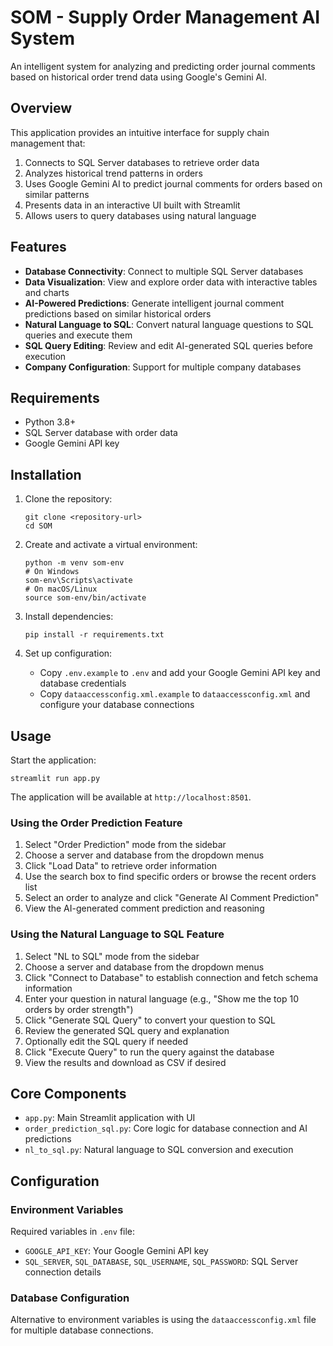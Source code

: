 # SOM - Supply Order Management AI System

An intelligent system for analyzing and predicting order journal comments based on historical order trend data using Google's Gemini AI.

## Overview

This application provides an intuitive interface for supply chain management that:

1. Connects to SQL Server databases to retrieve order data
2. Analyzes historical trend patterns in orders
3. Uses Google Gemini AI to predict journal comments for orders based on similar patterns
4. Presents data in an interactive UI built with Streamlit
5. Allows users to query databases using natural language

## Features

- **Database Connectivity**: Connect to multiple SQL Server databases
- **Data Visualization**: View and explore order data with interactive tables and charts
- **AI-Powered Predictions**: Generate intelligent journal comment predictions based on similar historical orders
- **Natural Language to SQL**: Convert natural language questions to SQL queries and execute them
- **SQL Query Editing**: Review and edit AI-generated SQL queries before execution
- **Company Configuration**: Support for multiple company databases

## Requirements

- Python 3.8+
- SQL Server database with order data
- Google Gemini API key

## Installation

1. Clone the repository:
   ```
   git clone <repository-url>
   cd SOM
   ```

2. Create and activate a virtual environment:
   ```
   python -m venv som-env
   # On Windows
   som-env\Scripts\activate
   # On macOS/Linux
   source som-env/bin/activate
   ```

3. Install dependencies:
   ```
   pip install -r requirements.txt
   ```

4. Set up configuration:
   - Copy `.env.example` to `.env` and add your Google Gemini API key and database credentials
   - Copy `dataaccessconfig.xml.example` to `dataaccessconfig.xml` and configure your database connections

## Usage

Start the application:
```
streamlit run app.py
```

The application will be available at `http://localhost:8501`.

### Using the Order Prediction Feature

1. Select "Order Prediction" mode from the sidebar
2. Choose a server and database from the dropdown menus
3. Click "Load Data" to retrieve order information
4. Use the search box to find specific orders or browse the recent orders list
5. Select an order to analyze and click "Generate AI Comment Prediction"
6. View the AI-generated comment prediction and reasoning

### Using the Natural Language to SQL Feature

1. Select "NL to SQL" mode from the sidebar
2. Choose a server and database from the dropdown menus
3. Click "Connect to Database" to establish connection and fetch schema information
4. Enter your question in natural language (e.g., "Show me the top 10 orders by order strength")
5. Click "Generate SQL Query" to convert your question to SQL
6. Review the generated SQL query and explanation
7. Optionally edit the SQL query if needed
8. Click "Execute Query" to run the query against the database
9. View the results and download as CSV if desired

## Core Components

- `app.py`: Main Streamlit application with UI
- `order_prediction_sql.py`: Core logic for database connection and AI predictions
- `nl_to_sql.py`: Natural language to SQL conversion and execution

## Configuration

### Environment Variables
Required variables in `.env` file:
- `GOOGLE_API_KEY`: Your Google Gemini API key
- `SQL_SERVER`, `SQL_DATABASE`, `SQL_USERNAME`, `SQL_PASSWORD`: SQL Server connection details

### Database Configuration
Alternative to environment variables is using the `dataaccessconfig.xml` file for multiple database connections.
